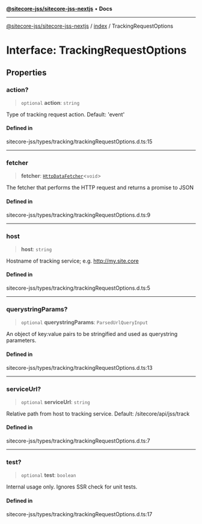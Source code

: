 [**@sitecore-jss/sitecore-jss-nextjs**](../../README.md) • **Docs**

***

[@sitecore-jss/sitecore-jss-nextjs](../../README.md) / [index](../README.md) / TrackingRequestOptions

# Interface: TrackingRequestOptions

## Properties

### action?

> `optional` **action**: `string`

Type of tracking request action. Default: 'event'

#### Defined in

sitecore-jss/types/tracking/trackingRequestOptions.d.ts:15

***

### fetcher

> **fetcher**: [`HttpDataFetcher`](../type-aliases/HttpDataFetcher.md)\<`void`\>

The fetcher that performs the HTTP request and returns a promise to JSON

#### Defined in

sitecore-jss/types/tracking/trackingRequestOptions.d.ts:9

***

### host

> **host**: `string`

Hostname of tracking service; e.g. http://my.site.core

#### Defined in

sitecore-jss/types/tracking/trackingRequestOptions.d.ts:5

***

### querystringParams?

> `optional` **querystringParams**: `ParsedUrlQueryInput`

An object of key:value pairs to be stringified and used as querystring parameters.

#### Defined in

sitecore-jss/types/tracking/trackingRequestOptions.d.ts:13

***

### serviceUrl?

> `optional` **serviceUrl**: `string`

Relative path from host to tracking service. Default: /sitecore/api/jss/track

#### Defined in

sitecore-jss/types/tracking/trackingRequestOptions.d.ts:7

***

### test?

> `optional` **test**: `boolean`

Internal usage only. Ignores SSR check for unit tests.

#### Defined in

sitecore-jss/types/tracking/trackingRequestOptions.d.ts:17
